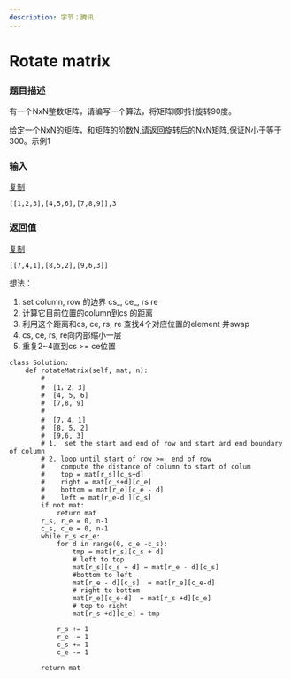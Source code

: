 ```yaml
---
description: 字节；腾讯
---
```


# Rotate matrix



### 题目描述

有一个NxN整数矩阵，请编写一个算法，将矩阵顺时针旋转90度。

给定一个NxN的矩阵，和矩阵的阶数N,请返回旋转后的NxN矩阵,保证N小于等于300。示例1

### 输入

[复制](javascript:void\(0\);)

```
[[1,2,3],[4,5,6],[7,8,9]],3 
```

### 返回值

[复制](javascript:void\(0\);)

```
[[7,4,1],[8,5,2],[9,6,3]]
```

想法：

1. set column, row 的边界 cs_, ce_, rs re
2. 计算它目前位置的column到cs 的距离
3. 利用这个距离和cs, ce, rs, re 查找4个对应位置的element 并swap
4. cs, ce, rs, re向内部缩小一层
5. 重复2\~4直到cs >= ce位置

```
class Solution:
    def rotateMatrix(self, mat, n):
        #
        #  [1，2，3]
        #  [4, 5, 6]
        #  [7,8, 9]
        #
        #  [7，4，1]
        #  [8, 5, 2]
        #  [9,6, 3]
        # 1.  set the start and end of row and start and end boundary of column
        # 2. loop until start of row >=  end of row
        #    compute the distance of column to start of colum
        #    top = mat[r_s][c_s+d]
        #    right = mat[c_s+d][c_e]
        #    bottom = mat[r_e][c_e - d]
        #    left = mat[r_e-d ][c_s]
        if not mat:
            return mat
        r_s, r_e = 0, n-1
        c_s, c_e = 0, n-1
        while r_s <r_e:
            for d in range(0, c_e -c_s):
                tmp = mat[r_s][c_s + d]
                # left to top
                mat[r_s][c_s + d] = mat[r_e - d][c_s] 
                #bottom to left
                mat[r_e - d][c_s]  = mat[r_e][c_e-d] 
                # right to bottom
                mat[r_e][c_e-d]  = mat[r_s +d][c_e]
                # top to right
                mat[r_s +d][c_e] = tmp

            r_s += 1
            r_e -= 1
            c_s += 1
            c_e -= 1
                
        return mat
        
            
            
```

